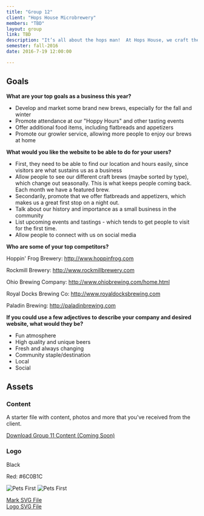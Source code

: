```yaml
---
title: "Group 12"
client: "Hops House Microbrewery"
members: "TBD"
layout: group
link: TBD
description: "It’s all about the hops man!  At Hops House, we craft the tastiest of brews every week that will keep you coming back for more.  Our brews can only be found at Hops House, and our modern, chill environment is perfect for after-work drinks or a night out on the town."
semester: fall-2016
date: 2016-7-19 12:00:00

---
```


## Goals

**What are your top goals as a business this year?**

* Develop and market some brand new brews, especially for the fall and winter
* Promote attendance at our "Hoppy Hours" and other tasting events
* Offer additional food items, including flatbreads and appetizers
* Promote our growler service, allowing more people to enjoy our brews at home


**What would you like the website to be able to do for your users?**

* First, they need to be able to find our location and hours easily, since visitors are what sustains us as a business
* Allow people to see our different craft brews (maybe sorted by type), which change out seasonally.  This is what keeps people coming back.  Each month we have a featured brew.
* Secondarily, promote that we offer flatbreads and appetizers, which makes us a great first stop on a night out.  
* Talk about our history and importance as a small business in the community
* List upcoming events and tastings - which tends to get people to visit for the first time.
* Allow people to connect with us on social media


**Who are some of your top competitors?**

Hoppin' Frog Brewery: http://www.hoppinfrog.com

Rockmill Brewery: http://www.rockmillbrewery.com

Ohio Brewing Company: http://www.ohiobrewing.com/home.html

Royal Docks Brewing Co: http://www.royaldocksbrewing.com

Paladin Brewing: http://paladinbrewing.com


**If you could use a few adjectives to describe your company and desired website, what would they be?**

* Fun atmosphere
* High quality and unique beers
* Fresh and always changing
* Community staple/destination
* Local
* Social


## Assets

### Content

A starter file with content, photos and more that you've received from the client.  

<a href="/class/groups/assets/group10/Group-11-Content.zip">Download Group 11 Content (Coming Soon)</a>

### Logo

Black

Red: #6C0B1C

<img src="/class/groups/assets/group12/HoppsHouse-mark.svg" alt="Pets First" />
<img src="/class/groups/assets/group12/HoppsHouse-logo.svg" alt="Pets First" />

<a href="/class/groups/assets/group12/HoppsHouse-mark.svg">Mark SVG File</a><br/>
<a href="/class/groups/assets/group12/HoppsHouse-logo.svg">Logo SVG File</a>
